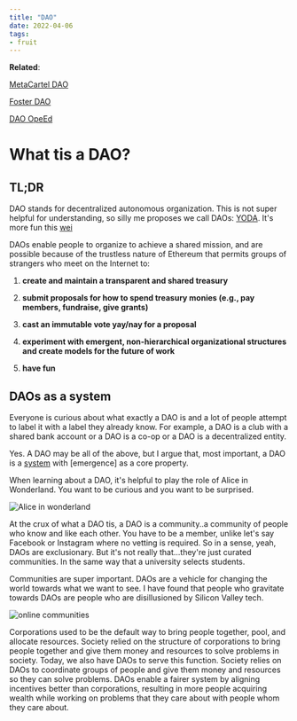 ```yaml
---
title: "DAO"
date: 2022-04-06
tags:
- fruit
---
```


**Related**: 

[MetaCartel DAO](/notes/MetaCartel%20DAO.md) 

[Foster DAO](/notes/Foster%20DAO.md) 

[DAO OpeEd](https://beincrypto.com/real-humans-need-to-shape-daos-so-they-dont-become-a-rich-kid-club/)


# What tis a DAO?
## TL;DR
DAO stands for decentralized autonomous organization. This is not super helpful for understanding, so silly me proposes we call DAOs: [YODA](/notes/YODA.md). It's more fun this [wei](/notes/DAO%20Wei.md)

DAOs enable people to organize to achieve a shared mission, and are possible because of the trustless nature of Ethereum that permits groups of strangers who meet on the Internet to:

1.  **create and maintain a transparent and shared treasury**
    
2.  **submit proposals for how to spend treasury monies (e.g., pay members, fundraise, give grants)**
    
3.  **cast an immutable vote yay/nay for a proposal**
    
4.  **experiment with emergent, non-hierarchical organizational structures and create models for the future of work**
    
5.  **have fun**

## DAOs as a system

Everyone is curious about what exactly a DAO is and a lot of people attempt to label it with a label they already know. For example, a DAO is a club with a shared bank account or a DAO is a co-op or a DAO is a decentralized entity. 

Yes. A DAO may be all of the above, but I argue that, most important, a DAO is a [system](/notes/Systems%20thinking.md) with [emergence] as a core property. 

When learning about a DAO, it's helpful to play the role of Alice in Wonderland. You want to be curious and you want to be surprised. 

![Alice in wonderland](https://lh5.googleusercontent.com/-SZH0JVtsYqR1K_crJpE3GRqEkcymDXfNWF2LbV3hNeQ-MVkXoLr1ghIKmxLlaValTJpBb6A49707U0UADgZVku69R_NsDDsESI7O5IBqHOftS7mPh3KPp7SDzZ6VXYfTpA8px3d)

At the crux of what a DAO tis, a DAO is a community..a community of people who know and like each other. You have to be a member, unlike let's say Facebook or Instagram where no vetting is required. So in a sense, yeah, DAOs are exclusionary. But it's not really that...they're just curated communities. In the same way that a university selects students. 

Communities are super important. DAOs are a vehicle for changing the world towards what we want to see. I have found that people who gravitate towards DAOs are people who are disillusioned by Silicon Valley tech. 

![online communities](images/online%20communities.png)

Corporations used to be the default way to bring people together, pool, and allocate resources. Society relied on the structure of corporations to bring people together and give them money and resources to solve problems in society. Today, we also have DAOs to serve this function. Society relies on DAOs to coordinate groups of people and give them money and resources so they can solve problems. DAOs enable a fairer system by aligning incentives better than corporations, resulting in more people acquiring wealth while working on problems that they care about with people whom they care about.











